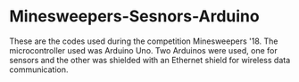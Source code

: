 # Minesweepers-Sesnors-Arduino
These are the codes used during the competition Minesweepers '18. The microcontroller used was Arduino Uno. Two Arduinos were used, one for sensors and the other was shielded with an Ethernet shield for wireless data communication. 
